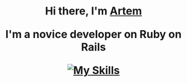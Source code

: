 <h1 align="center">Hi there, I'm <a href="https://musicguns.github.io/cv/" target="_blank">Artem</a>

I'm a novice developer on Ruby on Rails

[![My Skills](https://skillicons.dev/icons?i=js,html,css,wasm)](https://skillicons.dev)
